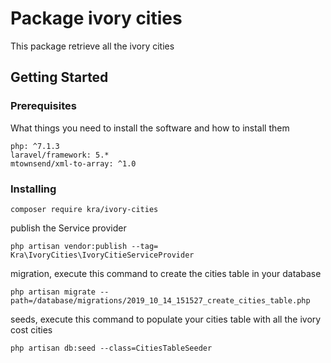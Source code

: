 # Package ivory cities


This package retrieve all the ivory cities

## Getting Started

### Prerequisites

What things you need to install the software and how to install them

```
php: ^7.1.3
laravel/framework: 5.*
mtownsend/xml-to-array: ^1.0
```

### Installing

```
composer require kra/ivory-cities

```

publish the Service provider

```
php artisan vendor:publish --tag= Kra\IvoryCities\IvoryCitieServiceProvider
```
migration, execute this command to create the cities table in your database

```
php artisan migrate --path=/database/migrations/2019_10_14_151527_create_cities_table.php
```
seeds, execute this command to populate your cities table with all the ivory cost cities

```
php artisan db:seed --class=CitiesTableSeeder
```

